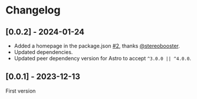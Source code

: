 # Changelog

## [0.0.2] - 2024-01-24
- Added a homepage in the package.json [#2](https://github.com/tex0l/astro-pintora/pull/2), thanks [@stereobooster](https://github.com/stereobooster).
- Updated dependencies.
- Updated peer dependency version for Astro to accept `^3.0.0 || ^4.0.0`.

## [0.0.1] - 2023-12-13
First version
